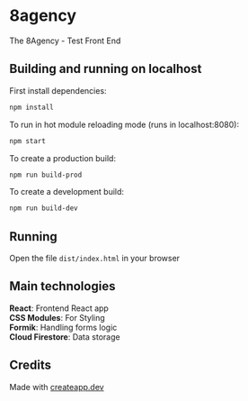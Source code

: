 # 8agency

The 8Agency - Test Front End

## Building and running on localhost

First install dependencies:

```sh
npm install
```

To run in hot module reloading mode (runs in localhost:8080):

```sh
npm start
```

To create a production build:

```sh
npm run build-prod
```

To create a development build:

```sh
npm run build-dev
```

## Running

Open the file `dist/index.html` in your browser

## Main technologies

**React**: Frontend React app <br />
**CSS Modules**: For Styling <br />
**Formik**: Handling forms logic <br />
**Cloud Firestore**: Data storage

## Credits

Made with [createapp.dev](https://createapp.dev/)
